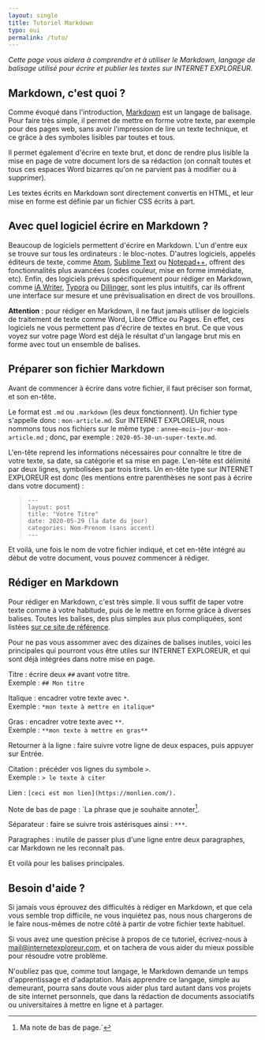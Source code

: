 ```yaml
---
layout: single
title: Tutoriel Markdown
typo: oui
permalink: /tuto/
---
```


*Cette page vous aidera à comprendre et à utiliser le Markdown, langage de balisage utilisé pour écrire et publier les textes sur INTERNET EXPLOREUR.*

## Markdown, c'est quoi ?

Comme évoqué dans l'introduction, [Markdown](https://www.markdownguide.org/getting-started/) est un langage de balisage. Pour faire très simple, il permet de mettre en forme votre texte, par exemple pour des pages web, sans avoir l'impression de lire un texte technique, et ce grâce à des symboles lisibles par toutes et tous.

Il permet également d'écrire en texte brut, et donc de rendre plus lisible la mise en page de votre document lors de sa rédaction (on connaît toutes et tous ces espaces Word bizarres qu'on ne parvient pas à modifier ou à supprimer).

Les textes écrits en Markdown sont directement convertis en HTML, et leur mise en forme est définie par un fichier CSS écrits à part.

## Avec quel logiciel écrire en Markdown ?

Beaucoup de logiciels permettent d'écrire en Markdown. L'un d'entre eux se trouve sur tous les ordinateurs : le bloc-notes. D'autres logiciels, appelés éditeurs de texte, comme [Atom](https://atom.io/), [Sublime Text](https://www.sublimetext.com/) ou [Notepad++](https://notepad-plus-plus.org/), offrent des fonctionnalités plus avancées (codes couleur, mise en forme immédiate, etc). Enfin, des logiciels prévus spécifiquement pour rédiger en Markdown, comme [iA Writer](https://ia.net/writer), [Typora](https://typora.io/) ou [Dillinger](https://dillinger.io/), sont les plus intuitifs, car ils offrent une interface sur mesure et une prévisualisation en direct de vos brouillons.

**Attention** : pour rédiger en Markdown, il ne faut jamais utiliser de logiciels de traitement de texte comme Word, Libre Office ou Pages. En effet, ces logiciels ne vous permettent pas d'écrire de textes en brut. Ce que vous voyez sur votre page Word est déjà le résultat d'un langage brut mis en forme avec tout un ensemble de balises.

## Préparer son fichier Markdown

Avant de commencer à écrire dans votre fichier, il faut préciser son format, et son en-tête. 

Le format est `.md` ou `.markdown` (les deux fonctionnent). Un fichier type s'appelle donc : `mon-article.md`. Sur INTERNET EXPLOREUR, nous nommons tous nos fichiers sur le même type : `annee–mois–jour-mon-article.md` ; donc, par exemple : `2020-05-30-un-super-texte.md`.

L'en-tête reprend les informations nécessaires pour connaître le titre de votre texte, sa date, sa catégorie et sa mise en page. L'en-tête est délimité par deux lignes, symbolisées par trois tirets. Un en-tête type sur INTERNET EXPLOREUR est donc (les mentions entre parenthèses ne sont pas à écrire dans votre document) :

> `---`  
> `layout: post`  
> `title: "Votre Titre"`  
> `date: 2020-05-29 (la date du jour)`  
> `categories: Nom-Prenom (sans accent)`  
> `---`

Et voilà, une fois le nom de votre fichier indiqué, et cet en-tête intégré au début de votre document, vous pouvez commencer à rédiger.

## Rédiger en Markdown

Pour rédiger en Markdown, c'est très simple. Il vous suffit de taper votre texte comme à votre habitude, puis de le mettre en forme grâce à diverses balises. Toutes les balises, des plus simples aux plus compliquées, sont listées [sur ce site de référence](https://www.markdownguide.org/basic-syntax/).

Pour ne pas vous assommer avec des dizaines de balises inutiles, voici les principales qui pourront vous être utiles sur INTERNET EXPLOREUR, et qui sont déjà intégrées dans notre mise en page.

Titre : écrire deux `##` avant votre titre.  
Exemple : `## Mon titre` 

Italique : encadrer votre texte avec `*`.  
Exemple : `*mon texte à mettre en italique*`

Gras : encadrer votre texte avec `**`.  
Exemple : `**mon texte à mettre en gras**`

Retourner à la ligne : faire suivre votre ligne de deux espaces, puis appuyer sur Entrée.

Citation : précéder vos lignes du symbole `>`.  
Exemple : `> le texte à citer`

Lien : `[ceci est mon lien](https://monlien.com/).`

Note de bas de page : `La phrase que je souhaite annoter[^1].  
[^1]: Ma note de bas de page.`

Séparateur : faire se suivre trois astérisques ainsi : `***`.

Paragraphes : inutile de passer plus d'une ligne entre deux paragraphes, car Markdown ne les reconnaît pas.

Et voilà pour les balises principales.

## Besoin d'aide ?

Si jamais vous éprouvez des difficultés à rédiger en Markdown, et que cela vous semble trop difficile, ne vous inquiétez pas, nous nous chargerons de le faire nous-mêmes de notre côté à partir de votre fichier texte habituel.

Si vous avez une question précise à propos de ce tutoriel, écrivez-nous à <mail@internetexploreur.com>, et on tachera de vous aider du mieux possible pour résoudre votre problème.

N'oubliez pas que, comme tout langage, le Markdown demande un temps d'apprentissage et d'adaptation. Mais apprendre ce langage, simple au demeurant, pourra sans doute vous aider plus tard autant dans vos projets de site internet personnels, que dans la rédaction de documents associatifs ou universitaires à mettre en ligne et à partager.
